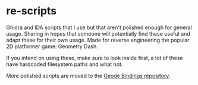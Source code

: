 # re-scripts
Ghidra and IDA scripts that I use but that aren't polished enough for general usage. Sharing in hopes that someone will potentially find these useful and adapt these for their own usage. Made for reverse engineering the popular 2D platformer game: Geometry Dash.

If you intend on using these, make sure to look inside first, a lot of these have hardcoded filesystem paths and what not.

More polished scripts are moved to the [Geode Bindings repository](https://github.com/geode-sdk/bindings/tree/main/scripts/ghidra).
